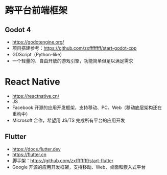 # 跨平台前端框架

## Godot 4
- https://godotengine.org/
- 项目搭建参考：https://github.com/zxffffffff/start-godot-cpp
- GDScript（Python-like）
- 一个轻量的、自由开放的游戏引擎，功能简单但足以满足需求

# React Native
- https://reactnative.cn/
- JS
- Facebook 开源的应用开发框架，支持移动、PC、Web（移动底层架构还在重构中）
- Microsoft 合作，希望用 JS/TS 完成所有平台的应用开发

## Flutter
- https://docs.flutter.dev
- https://flutter.cn
- 脚手架：https://github.com/zxffffffff/start-flutter
- Google 开源的应用开发框架，支持移动、Web、桌面和嵌入式平台

